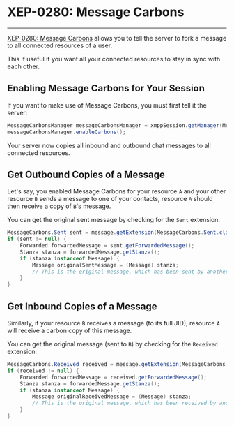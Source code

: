 # XEP-0280: Message Carbons
---

[XEP-0280: Message Carbons][Message Carbons] allows you to tell the server to fork a message to all connected resources of a user.

This if useful if you want all your connected resources to stay in sync with each other.

## Enabling Message Carbons for Your Session

If you want to make use of Message Carbons, you must first tell it the server:

```java
MessageCarbonsManager messageCarbonsManager = xmppSession.getManager(MessageCarbonsManager.class);
messageCarbonsManager.enableCarbons();
```

Your server now copies all inbound and outbound chat messages to all connected resources.

## Get Outbound Copies of a Message

Let\'s say, you enabled Message Carbons for your resource `A` and your other resource `B` sends a message to one of your contacts, resource `A` should then receive a copy of `B`\'s message.

You can get the original sent message by checking for the `Sent` extension:

```java
MessageCarbons.Sent sent = message.getExtension(MessageCarbons.Sent.class);
if (sent != null) {
    Forwarded forwardedMessage = sent.getForwardedMessage();
    Stanza stanza = forwardedMessage.getStanza();
    if (stanza instanceof Message) {
        Message originalSentMessage = (Message) stanza;
        // This is the original message, which has been sent by another resource.
    }
}
```

## Get Inbound Copies of a Message

Similarly, if your resource `B` receives a message (to its full JID), resource `A` will receive a carbon copy of this message.

You can get the original message (sent to `B`) by checking for the `Received` extension:

```java
MessageCarbons.Received received = message.getExtension(MessageCarbons.Received.class);
if (received != null) {
    Forwarded forwardedMessage = received.getForwardedMessage();
    Stanza stanza = forwardedMessage.getStanza();
    if (stanza instanceof Message) {
        Message originalReceivedMessage = (Message) stanza;
        // This is the original message, which has been received by another resource.
    }
}
```

[Message Carbons]: http://xmpp.org/extensions/xep-0280.html "XEP-0280: Message Carbons"
